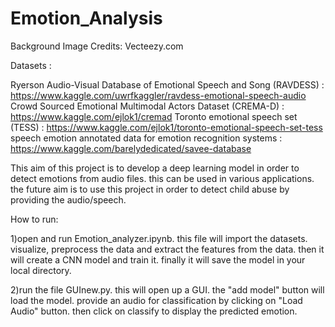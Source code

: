 # Emotion_Analysis

Background Image Credits: Vecteezy.com

Datasets :

Ryerson Audio-Visual Database of Emotional Speech and Song (RAVDESS) : https://www.kaggle.com/uwrfkaggler/ravdess-emotional-speech-audio
Crowd Sourced Emotional Multimodal Actors Dataset (CREMA-D) : https://www.kaggle.com/ejlok1/cremad
Toronto emotional speech set (TESS) : https://www.kaggle.com/ejlok1/toronto-emotional-speech-set-tess
speech emotion annotated data for emotion recognition systems : https://www.kaggle.com/barelydedicated/savee-database


This aim of this project is to develop a deep learning model in order to detect emotions from audio files. this can be used in various applications. the future aim is to use this project in order to detect child abuse by providing the audio/speech. 

How to run: 

1)open and run Emotion_analyzer.ipynb. this file will import the datasets. visualize, preprocess the data and extract the features from the data. then it will create a CNN model and train it. finally it will save the model in your local directory. 

2)run the file GUInew.py. this will open up a GUI. the "add model" button will load the model. provide an audio for classification by clicking on "Load Audio" button. then click on classify to display the predicted emotion. 


